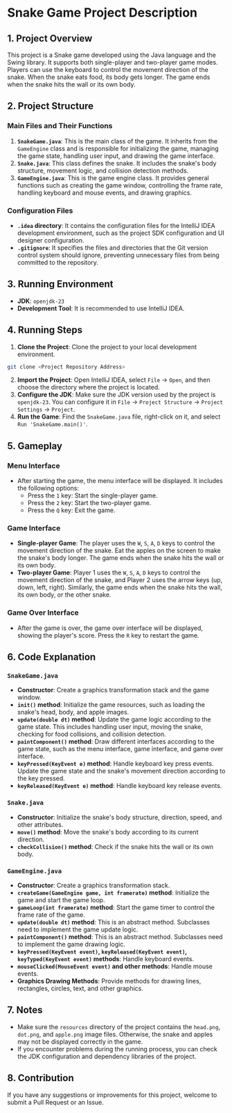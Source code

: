 # Snake Game Project Description

## 1. Project Overview
This project is a Snake game developed using the Java language and the Swing library. It supports both single-player and two-player game modes. Players can use the keyboard to control the movement direction of the snake. When the snake eats food, its body gets longer. The game ends when the snake hits the wall or its own body.

## 2. Project Structure
### Main Files and Their Functions
1. **`SnakeGame.java`**: This is the main class of the game. It inherits from the `GameEngine` class and is responsible for initializing the game, managing the game state, handling user input, and drawing the game interface.
2. **`Snake.java`**: This class defines the snake. It includes the snake's body structure, movement logic, and collision detection methods.
3. **`GameEngine.java`**: This is the game engine class. It provides general functions such as creating the game window, controlling the frame rate, handling keyboard and mouse events, and drawing graphics.

### Configuration Files
- **`.idea` directory**: It contains the configuration files for the IntelliJ IDEA development environment, such as the project SDK configuration and UI designer configuration.
- **`.gitignore`**: It specifies the files and directories that the Git version control system should ignore, preventing unnecessary files from being committed to the repository.

## 3. Running Environment
- **JDK**: `openjdk-23`
- **Development Tool**: It is recommended to use IntelliJ IDEA.

## 4. Running Steps
1. **Clone the Project**: Clone the project to your local development environment.
```bash
git clone <Project Repository Address>
```
2. **Import the Project**: Open IntelliJ IDEA, select `File` -> `Open`, and then choose the directory where the project is located.
3. **Configure the JDK**: Make sure the JDK version used by the project is `openjdk-23`. You can configure it in `File` -> `Project Structure` -> `Project Settings` -> `Project`.
4. **Run the Game**: Find the `SnakeGame.java` file, right-click on it, and select `Run 'SnakeGame.main()'`.

## 5. Gameplay
### Menu Interface
- After starting the game, the menu interface will be displayed. It includes the following options:
  - Press the `1` key: Start the single-player game.
  - Press the `2` key: Start the two-player game.
  - Press the `Q` key: Exit the game.

### Game Interface
- **Single-player Game**: The player uses the `W`, `S`, `A`, `D` keys to control the movement direction of the snake. Eat the apples on the screen to make the snake's body longer. The game ends when the snake hits the wall or its own body.
- **Two-player Game**: Player 1 uses the `W`, `S`, `A`, `D` keys to control the movement direction of the snake, and Player 2 uses the arrow keys (up, down, left, right). Similarly, the game ends when the snake hits the wall, its own body, or the other snake.

### Game Over Interface
- After the game is over, the game over interface will be displayed, showing the player's score. Press the `R` key to restart the game.

## 6. Code Explanation
### `SnakeGame.java`
- **Constructor**: Create a graphics transformation stack and the game window.
- **`init()` method**: Initialize the game resources, such as loading the snake's head, body, and apple images.
- **`update(double dt)` method**: Update the game logic according to the game state. This includes handling user input, moving the snake, checking for food collisions, and collision detection.
- **`paintComponent()` method**: Draw different interfaces according to the game state, such as the menu interface, game interface, and game over interface.
- **`keyPressed(KeyEvent e)` method**: Handle keyboard key press events. Update the game state and the snake's movement direction according to the key pressed.
- **`keyReleased(KeyEvent e)` method**: Handle keyboard key release events.

### `Snake.java`
- **Constructor**: Initialize the snake's body structure, direction, speed, and other attributes.
- **`move()` method**: Move the snake's body according to its current direction.
- **`checkCollision()` method**: Check if the snake hits the wall or its own body.

### `GameEngine.java`
- **Constructor**: Create a graphics transformation stack.
- **`createGame(GameEngine game, int framerate)` method**: Initialize the game and start the game loop.
- **`gameLoop(int framerate)` method**: Start the game timer to control the frame rate of the game.
- **`update(double dt)` method**: This is an abstract method. Subclasses need to implement the game update logic.
- **`paintComponent()` method**: This is an abstract method. Subclasses need to implement the game drawing logic.
- **`keyPressed(KeyEvent event)`, `keyReleased(KeyEvent event)`, `keyTyped(KeyEvent event)` methods**: Handle keyboard events.
- **`mouseClicked(MouseEvent event)` and other methods**: Handle mouse events.
- **Graphics Drawing Methods**: Provide methods for drawing lines, rectangles, circles, text, and other graphics.

## 7. Notes
- Make sure the `resources` directory of the project contains the `head.png`, `dot.png`, and `apple.png` image files. Otherwise, the snake and apples may not be displayed correctly in the game.
- If you encounter problems during the running process, you can check the JDK configuration and dependency libraries of the project.

## 8. Contribution
If you have any suggestions or improvements for this project, welcome to submit a Pull Request or an Issue.
